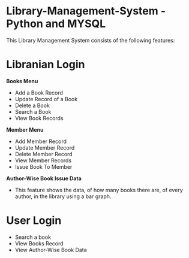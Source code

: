 # Library-Management-System - Python and MYSQL
This Library Management System consists of the following features:

# Libranian Login

**Books Menu**
   - Add a Book Record
   - Update Record of a Book
   - Delete a Book 
   - Search a Book 
   - View Book Records

**Member Menu**
   - Add Member Record 
   - Update Member Record 
   - Delete Member Record 
   - View Member Records
   - Issue Book To Member 

**Author-Wise Book Issue Data**
   - This feature shows the data, of how many books there are, of every author, in the library using a bar graph.

# User Login
   - Search a book
   - View Books Record
   - View Author-Wise Book Data


